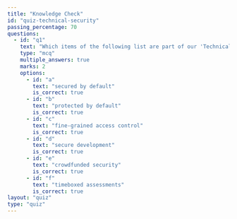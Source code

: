 ```yaml
---
title: "Knowledge Check"
id: "quiz-technical-security"
passing_percentage: 70
questions:
  - id: "q1"
    text: "Which items of the following list are part of our 'Technical Security' approach?"
    type: "mcq"
    multiple_answers: true
    marks: 2
    options:
      - id: "a"
        text: "secured by default"
        is_correct: true
      - id: "b"
        text: "protected by default"
        is_correct: true
      - id: "c"
        text: "fine-grained access control"
        is_correct: true
      - id: "d"
        text: "secure development"
        is_correct: true
      - id: "e"
        text: "crowdfunded security"
        is_correct: true
      - id: "f"
        text: "timeboxed assessments"
        is_correct: true
layout: "quiz"
type: "quiz"
---
```

